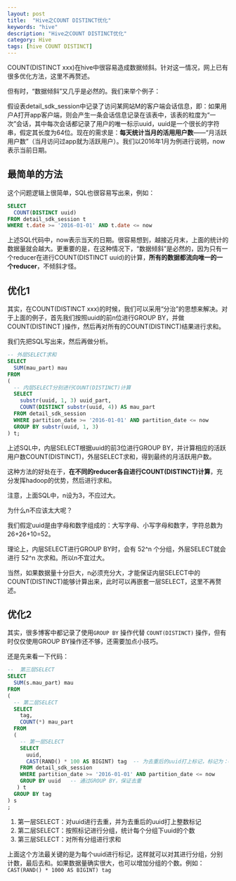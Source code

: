 ```yaml
---
layout: post
title:  "Hive之COUNT DISTINCT优化"
keywords: "hive"
description: "Hive之COUNT DISTINCT优化"
category: Hive
tags: [hive COUNT DISTINCT]
---
```


COUNT(DISTINCT xxx)在hive中很容易造成数据倾斜。针对这一情况，网上已有很多优化方法，这里不再赘述。

但有时，“数据倾斜”又几乎是必然的。我们来举个例子：

假设表detail_sdk_session中记录了访问某网站M的客户端会话信息，即：如果用户A打开app客户端，则会产生一条会话信息记录在该表中，该表的粒度为“一次”会话，其中每次会话都记录了用户的唯一标示uuid，uuid是一个很长的字符串，假定其长度为64位。现在的需求是：**每天统计当月的活用用户数**——“月活跃用户数”（当月访问过app就为活跃用户）。我们以2016年1月为例进行说明，now表示当前日期。

## 最简单的方法

这个问题逻辑上很简单，SQL也很容易写出来，例如：

```sql
SELECT
  COUNT(DISTINCT uuid)
FROM detail_sdk_session t
WHERE t.date >= '2016-01-01' AND t.date <= now
```

上述SQL代码中，now表示当天的日期。很容易想到，越接近月末，上面的统计的数据量就会越大。更重要的是，在这种情况下，“数据倾斜”是必然的，因为只有一个reducer在进行COUNT(DISTINCT uuid)的计算，**所有的数据都流向唯一的一个reducer**，不倾斜才怪。

## 优化1

其实，在COUNT(DISTINCT xxx)的时候，我们可以采用“分治”的思想来解决。对于上面的例子，首先我们按照uuid的前n位进行GROUP BY，并做COUNT(DISTINCT )操作，然后再对所有的COUNT(DISTINCT)结果进行求和。

我们先把SQL写出来，然后再做分析。

```sql
-- 外层SELECT求和
SELECT
  SUM(mau_part) mau
FROM
(
  -- 内层SELECT分别进行COUNT(DISTINCT)计算
  SELECT
    substr(uuid, 1, 3) uuid_part,
    COUNT(DISTINCT substr(uuid, 4)) AS mau_part
  FROM detail_sdk_session
  WHERE partition_date >= '2016-01-01' AND partition_date <= now
  GROUP BY substr(uuid, 1, 3)
) t;
```

上述SQL中，内层SELECT根据uuid的前3位进行GROUP BY，并计算相应的活跃用户数COUNT(DISTINCT)，外层SELECT求和，得到最终的月活跃用户数。

这种方法的好处在于，**在不同的reducer各自进行COUNT(DISTINCT)计算**，充分发挥hadoop的优势，然后进行求和。

注意，上面SQL中，n设为3，不应过大。

为什么n不应该太大呢？

我们假定uuid是由字母和数字组成的：大写字母、小写字母和数字，字符总数为26+26+10=52。

理论上，内层SELECT进行GROUP BY时，会有 52^n 个分组，外层SELECT就会进行 52^n 次求和。所以n不宜过大。

当然，如果数据量十分巨大，n必须充分大，才能保证内层SELECT中的COUNT(DISTINCT)能够计算出来，此时可以再嵌套一层SELECT，这里不再赘述。

## 优化2

其实，很多博客中都记录了使用```GROUP BY``` 操作代替 ```COUNT(DISTINCT)``` 操作，但有时仅仅使用GROUP BY操作还不够，还需要加点小技巧。

还是先来看一下代码：

```sql
--  第三层SELECT
SELECT
  SUM(s.mau_part) mau
FROM
(
  -- 第二层SELECT
  SELECT
    tag,
    COUNT(*) mau_part
  FROM
  (
  	-- 第一层SELECT
    SELECT
      uuid, 
      CAST(RAND() * 100 AS BIGINT) tag  -- 为去重后的uuid打上标记，标记为：0-100之间的整数。
    FROM detail_sdk_session
    WHERE partition_date >= '2016-01-01' AND partition_date <= now
    GROUP BY uuid   -- 通过GROUP BY，保证去重
   ) t
  GROUP BY tag
) s
;
```

1. 第一层SELECT：对uuid进行去重，并为去重后的uuid打上整数标记
2. 第二层SELECT：按照标记进行分组，统计每个分组下uuid的个数
3. 第三层SELECT：对所有分组进行求和

上面这个方法最关键的是为每个uuid进行标记，这样就可以对其进行分组，分别计数，最后去和。如果数据量确实很大，也可以增加分组的个数。例如：```CAST(RAND() * 1000 AS BIGINT) tag```
